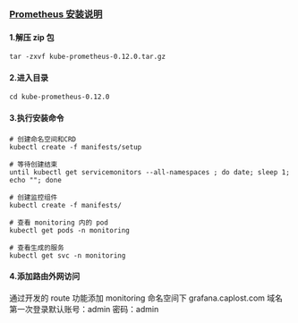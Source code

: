 ### [Prometheus 安装说明](https://github.com/prometheus-operator/kube-prometheus/releases)

#### 1.解压 zip 包
```shell
tar -zxvf kube-prometheus-0.12.0.tar.gz
```

#### 2.进入目录 
```shell
cd kube-prometheus-0.12.0
```

#### 3.执行安装命令
```shell
# 创建命名空间和CRD
kubectl create -f manifests/setup
    
# 等待创建结束
until kubectl get servicemonitors --all-namespaces ; do date; sleep 1; echo ""; done

# 创建监控组件
kubectl create -f manifests/

# 查看 monitoring 内的 pod
kubectl get pods -n monitoring
    
# 查看生成的服务
kubectl get svc -n monitoring
```

#### 4.添加路由外网访问
通过开发的 route 功能添加 monitoring 命名空间下
grafana.caplost.com 域名
第一次登录默认账号：admin 密码：admin
